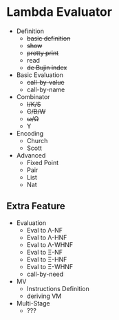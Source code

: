 # Lambda Evaluator

* Definition 
  * <del>basic definition</del>
  * <del>show</del>
  * <del>pretty print</del>
  * read
  * <del>de Bujin index</del>
* Basic Evaluation
  * <del>call-by-value</del>
  * call-by-name
* Combinator 
  * <del>I/K/S</del>
  * <del>C/B/W</del>
  * <del>ω/Ω</del>
  * Y
* Encoding
  * Church
  * Scott
* Advanced
  * Fixed Point
  * Pair
  * List
  * Nat

## Extra Feature

* Evaluation
  + Eval to Λ-NF 
  + Eval to Λ-HNF
  + Eval to Λ-WHNF	
  + Eval to Ξ-NF 
  + Eval to Ξ-HNF
  + Eval to Ξ-WHNF	
  + call-by-need
* MV
  + Instructions Definition
  + deriving VM
* Multi-Stage
  + ???

